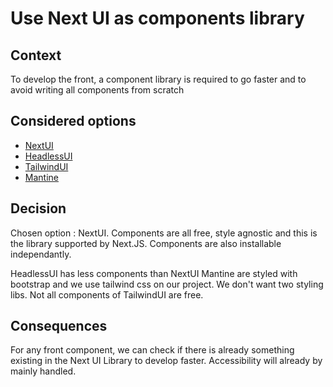 # Use Next UI as components library

## Context

To develop the front, a component library is required to go faster and to avoid writing all components from scratch

## Considered options

- [NextUI](https://nextui.org/)
- [HeadlessUI](https://headlessui.com/)
- [TailwindUI](https://tailwindui.com)
- [Mantine](https://mantine.dev/)

## Decision

Chosen option : NextUI. Components are all free, style agnostic and this is the library supported by Next.JS. Components are also installable independantly.

HeadlessUI has less components than NextUI
Mantine are styled with bootstrap and we use tailwind css on our project. We don't want two styling libs.
Not all components of TailwindUI are free.

## Consequences

For any front component, we can check if there is already something existing in the Next UI Library to develop faster. Accessibility will already by mainly handled.
